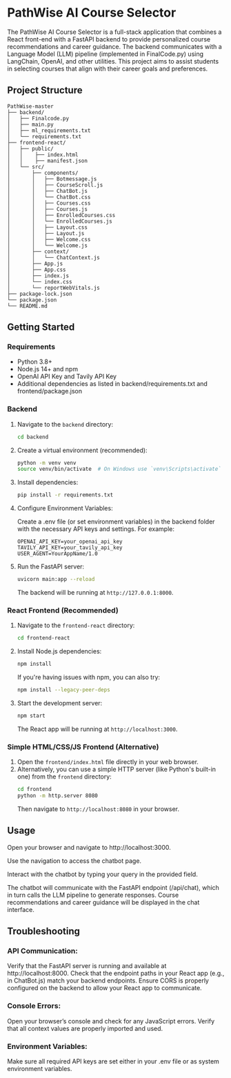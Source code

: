 # PathWise AI Course Selector

The PathWise AI Course Selector is a full-stack application that combines a React front-end with a FastAPI backend to provide personalized course recommendations and career guidance. 
The backend communicates with a Language Model (LLM) pipeline (implemented in FinalCode.py) using LangChain, OpenAI, and other utilities. This project aims to assist students in selecting courses that align with 
their career goals and preferences.

## Project Structure

```
PathWise-master
├── backend/
│   ├── Finalcode.py  
│   ├── main.py
│   ├── ml_requirements.txt     
│   └── requirements.txt    
├── frontend-react/     
│   ├── public/
│   │    ├── index.html
│   │    ├── manifest.json
│   └── src/
│       ├── components/
│       │   ├── Botmessage.js   
│       │   ├── CourseScroll.js
│       │   ├── ChatBot.js    
│       │   └── ChatBot.css
│       │   ├── Courses.css   
│       │   ├── Courses.js
│       │   ├── EnrolledCourses.css   
│       │   └── EnrolledCourses.js
│       │   ├── Layout.css 
│       │   ├── Layout.js
│       │   ├── Welcome.css  
│       │   └── Welcome.js
│       ├── context/   
│       │   └── ChatContext.js
│       ├── App.js
│       ├── App.css
│       ├── index.js
│       └── index.css
│       └── reportWebVitals.js
├── package-lock.json
└── package.json
└── README.md          
```

## Getting Started

### Requirements
* Python 3.8+
* Node.js 14+ and npm
* OpenAI API Key and Tavily API Key
* Additional dependencies as listed in backend/requirements.txt and frontend/package.json

### Backend

1.  Navigate to the `backend` directory:
    ```bash
    cd backend
    ```
2.  Create a virtual environment (recommended):
    ```bash
    python -m venv venv
    source venv/bin/activate  # On Windows use `venv\Scripts\activate`
    ```
3.  Install dependencies:
    ```bash
    pip install -r requirements.txt
    ```
4.  Configure Environment Variables:
   
    Create a .env file (or set environment variables) in the backend folder with the necessary API keys and settings. For example:
    ```text
    OPENAI_API_KEY=your_openai_api_key
    TAVILY_API_KEY=your_tavily_api_key
    USER_AGENT=YourAppName/1.0
    ```
4.  Run the FastAPI server:
    ```bash
    uvicorn main:app --reload
    ```
    The backend will be running at `http://127.0.0.1:8000`.

### React Frontend (Recommended)

1.  Navigate to the `frontend-react` directory:
    ```bash
    cd frontend-react
    ```
2.  Install Node.js dependencies:
    ```bash
    npm install
    ```
    If you're having issues with npm, you can also try:
    ```bash
    npm install --legacy-peer-deps
    ```
3.  Start the development server:
    ```bash
    npm start
    ```
    The React app will be running at `http://localhost:3000`.

### Simple HTML/CSS/JS Frontend (Alternative)

1.  Open the `frontend/index.html` file directly in your web browser.
2.  Alternatively, you can use a simple HTTP server (like Python's built-in one) from the `frontend` directory:
    ```bash
    cd frontend
    python -m http.server 8080 
    ```
    Then navigate to `http://localhost:8080` in your browser.

## Usage
Open your browser and navigate to http://localhost:3000.

Use the navigation to access the chatbot page.

Interact with the chatbot by typing your query in the provided field.

The chatbot will communicate with the FastAPI endpoint (/api/chat), which in turn calls the LLM pipeline to generate responses. 
Course recommendations and career guidance will be displayed in the chat interface.

## Troubleshooting
### API Communication:
Verify that the FastAPI server is running and available at http://localhost:8000.
Check that the endpoint paths in your React app (e.g., in ChatBot.js) match your backend endpoints.
Ensure CORS is properly configured on the backend to allow your React app to communicate.
### Console Errors:
Open your browser’s console and check for any JavaScript errors.
Verify that all context values are properly imported and used.
### Environment Variables:
Make sure all required API keys are set either in your .env file or as system environment variables.
